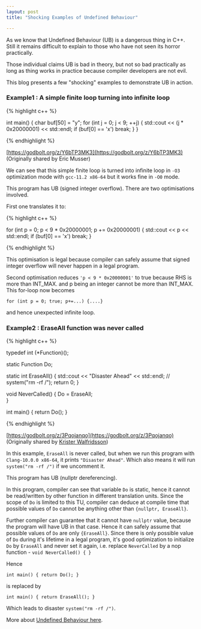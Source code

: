 ```yaml
---
layout: post
title: "Shocking Examples of Undefined Behaviour"

---
```


As we know that Undefined Behaviour (UB) is a dangerous thing in C++. Still it remains difficult to explain to those who have not seen its horror practically.

Those individual claims UB is bad in theory, but not so bad practically as long as thing works in practice because compiler developers are not evil.

This blog presents a few "shocking" examples to demonstrate UB in action.

### Example1 : A simple finite loop turning into infinite loop

{% highlight c++ %}

int main() {
  char buf[50] = "y";
  for (int j = 0; j < 9; ++j) {
    std::cout << (j * 0x20000001) << std::endl;
    if (buf[0] == 'x') break;
  }
}

{% endhighlight %}

[https://godbolt.org/z/Y6bTP3MK3](https://godbolt.org/z/Y6bTP3MK3) (Originally shared by Eric Musser)

We can see that this simple finite loop is turned into infinite loop in `-O3` optimization mode with `gcc-11.2 x86-64` but it works fine in `-O0` mode.

This program has UB (signed integer overflow). There are two optimisations involved.

First one translates it to:

{% highlight c++ %}

for (int p = 0; p < 9 * 0x20000001; p += 0x20000001) {
  std::cout << p << std::endl;
  if (buf[0] == 'x') break;
}

{% endhighlight %}

This optimisation is legal because compiler can safely assume that signed integer overflow will never happen in a legal program.

Second optimisation reduces `'p < 9 * 0x20000001'` to true because RHS is more than INT_MAX. and p being an integer cannot be more than INT_MAX. This for-loop now becomes

`for (int p = 0; true; p+=...) {....}`

and hence unexpected infinite loop.

### Example2 : EraseAll function was never called

{% highlight c++ %}

typedef int (*Function)();

static Function Do;

static int EraseAll() {
  std::cout << "Disaster Ahead" << std::endl;
  // system("rm -rf /");
  return 0;
}

void NeverCalled() {
  Do = EraseAll;  
}

int main() {
  return Do();
}

{% endhighlight %}

[https://godbolt.org/z/3Pqojanqo](https://godbolt.org/z/3Pqojanqo) (Originally shared by [Krister Walfridsson](https://kristerw.blogspot.com/2017/09/follow-up-on-why-undefined-behavior-may.html))

In this example, `EraseAll` is never called, but when we run this program with `Clang-10.0.0 x86-64`, it prints `"Disaster Ahead"`. Which also means it will run `system("rm -rf /")` if we uncomment it.

This program has UB (nullptr dereferencing).

In this program, compiler can see that variable `Do` is static, hence it cannot be read/written by other function in different translation units. Since the scope of `Do` is limited to this TU, compiler can deduce at compile time that possible values of `Do` cannot be anything other than `{nullptr, EraseAll}`.

Further compiler can guarantee that it cannot have `nullptr` value, because the program will have UB in that case. Hence it can safely assume that possible values of `Do` are only `{EraseAll}`. Since there is only possible value of `Do` during it's lifetime in a legal program, it's good optimization to initialize `Do` by `EraseAll` and never set it again, i.e. replace `NeverCalled` by a nop function - `void NeverCalled() { }`

Hence 

`int main() { return Do(); }`

is replaced by

`int main() { return EraseAll(); }`

Which leads to disaster `system("rm -rf /")`.


More about [Undefined Behaviour here](https://mohitmv.github.io/blog/Cpp-Undefined-Behaviour-101/).

